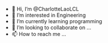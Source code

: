 - 👋 Hi, I’m @CharlotteLaoLCL
- 👀 I’m interested in Engineering
- 🌱 I’m currently learning programming
- 💞️ I’m looking to collaborate on ...
- 📫 How to reach me ...

<!---
CharlotteLaoLCL/CharlotteLaoLCL is a ✨ special ✨ repository because its `README.md` (this file) appears on your GitHub profile.
You can click the Preview link to take a look at your changes.
--->
